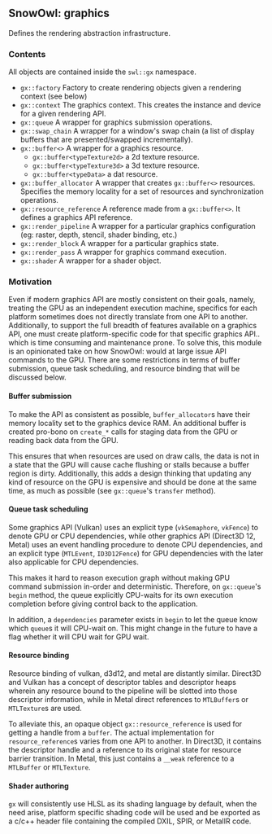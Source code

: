 ## SnowOwl: graphics

Defines the rendering abstraction infrastructure.

### Contents

All objects are contained inside the `swl::gx` namespace.

- `gx::factory`
     Factory to create rendering objects given a rendering context (see below)
- `gx::context`
     The graphics context. This creates the instance and device for a given rendering API.
- `gx::queue`
     A wrapper for graphics submission operations.
- `gx::swap_chain`
     A wrapper for a window's swap chain (a list of display buffers that are presented/swapped incrementally).
- `gx::buffer<>`
     A wrapper for a graphics resource.
     - `gx::buffer<typeTexture2d>` a 2d texture resource.
     - `gx::buffer<typeTexture3d>` a 3d texture resource.
     - `gx::buffer<typeData>` a dat resource.
- `gx::buffer_allocator`
     A wrapper that creates `gx::buffer<>` resources. Specifies the memory locality for a set of resources and synchronization operations.
- `gx::resource_reference`
     A reference made from a `gx::buffer<>`. It defines a graphics API reference.
- `gx::render_pipeline`
     A wrapper for a particular graphics configuration (eg: raster, depth, stencil, shader binding, etc.)
- `gx::render_block`
     A wrapper for a particular graphics state.
- `gx::render_pass`
     A wrapper for graphics command execution.
- `gx::shader`
     A wrapper for a shader object.

### Motivation

Even if modern graphics API are mostly consistent on their goals, namely, treating the GPU as an independent execution machine, specifics for each platform sometimes does not directly translate from one API to another. Additionally, to support the full breadth of features available on a graphics API, one must create platform-specific code for that specific graphics API.. which is time consuming and maintenance prone. To solve this, this module is an opinionated take on how SnowOwl: would at large issue API commands to the GPU. There are some restrictions in terms of buffer submission, queue task scheduling, and resource binding that will be discussed below.

#### Buffer submission

To make the API as consistent as possible, `buffer_allocator`s have their memory locality set to the graphics device RAM. An additional buffer is created pro-bono on `create_*` calls for staging data from the GPU or reading back data from the GPU.

This ensures that when resources are used on draw calls, the data is not in a state that the GPU will cause cache flushing or stalls because a buffer region is dirty. Additionally, this adds a design thinking that updating any kind of resource on the GPU is expensive and should be done at the same time, as much as possible (see `gx::queue`'s `transfer` method).

#### Queue task scheduling

Some graphics API (Vulkan) uses an explicit type (`vkSemaphore`, `vkFence`) to denote GPU or CPU dependencies, while other graphics API (Direct3D 12, Metal) uses an event handling procedure to denote CPU dependencies, and an explicit type (`MTLEvent`, `ID3D12Fence`) for GPU dependencies with the later also applicable for CPU dependencies.

This makes it hard to reason execution graph without making GPU command submission in-order and deterministic. Therefore, on `gx::queue`'s `begin` method, the queue explicitly CPU-waits for its own execution completion before giving control back to the application.

In addition, a `dependencies` parameter exists in `begin` to let the queue know which `queue`s it will CPU-wait on. This might change in the future to have a flag whether it will CPU wait for GPU wait.

#### Resource binding

Resource binding of vulkan, d3d12, and metal are distantly similar. Direct3D and Vulkan has a concept of descriptor tables and descriptor heaps wherein any resource bound to the pipeline will be slotted into those descriptor information, while in Metal direct references to `MTLBuffer`s or `MTLTexture`s are used.

To alleviate this, an opaque object `gx::resource_reference` is used for getting a handle from a `buffer`. The actual implementation for `resource_reference`s varies from one API to another. In Direct3D, it contains the descriptor handle and a reference to its original state for resource barrier transition. In Metal, this just contains a `__weak` reference to a `MTLBuffer` or `MTLTexture`.

#### Shader authoring

`gx` will consistently use HLSL as its shading language by default, when the need arise, platform specific shading code will be used and be exported as a c/c++ header file containing the compiled DXIL, SPIR, or MetalIR code.
